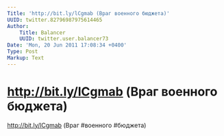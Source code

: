 ```yaml
---
Title: 'http://bit.ly/lCgmab (Враг военного бюджета)'
UUID: twitter.82796987975614465
Author:
    Title: Balancer
    UUID: twitter.user.balancer73
Date: 'Mon, 20 Jun 2011 17:08:34 +0400'
Type: Post
Markup: Text
---
```


# http://bit.ly/lCgmab (Враг военного бюджета)

http://bit.ly/lCgmab (Враг #военного #бюджета)